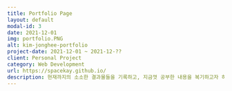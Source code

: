 ```yaml
---
title: Portfolio Page
layout: default
modal-id: 3
date: 2021-12-01
img: portfolio.PNG
alt: kim-jonghee-portfolio
project-date: 2021-12-01 ~ 2021-12-??
client: Personal Project
category: Web Development
url: https://spacekay.github.io/
description: 현재까지의 소소한 결과물들을 기록하고, 지금껏 공부한 내용을 복기하고자 하는 의미에서 Jekyll  기반으로 구현한 Portfolio Page입니다.
---
```

